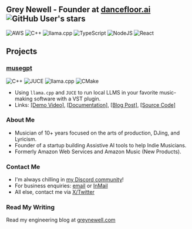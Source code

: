 
## Grey Newell - Founder at [dancefloor.ai](https://dancefloor.ai) ![GitHub User's stars](https://img.shields.io/github/stars/greynewell)
![AWS](https://img.shields.io/badge/AWS-%23FF9900.svg?style=for-the-badge&logo=aws&logoColor=white)
![C++](https://img.shields.io/badge/c++-%2300599C.svg?style=for-the-badge&logo=c%2B%2B&logoColor=white)
![llama.cpp](https://img.shields.io/badge/-llama.cpp-violet?style=for-the-badge&logoColor=white)
![TypeScript](https://img.shields.io/badge/typescript-%23007ACC.svg?style=for-the-badge&logo=typescript&logoColor=white)
![NodeJS](https://img.shields.io/badge/node.js-6DA55F?style=for-the-badge&logo=node.js&logoColor=white)
![React](https://img.shields.io/badge/react-%2320232a.svg?style=for-the-badge&logo=react&logoColor=%2361DAFB)

## Projects

### [musegpt](https://github.com/greynewell/musegpt)
![C++](https://img.shields.io/badge/c++-%2300599C.svg?style=for-the-badge&logo=c%2B%2B&logoColor=white)
![JUCE](https://img.shields.io/badge/-JUCE-8DC63F?style=for-the-badge&logo=juce&logoColor=white)
![llama.cpp](https://img.shields.io/badge/-llama.cpp-violet?style=for-the-badge&logoColor=white)
![CMake](https://img.shields.io/badge/CMake-%23008FBA.svg?style=for-the-badge&logo=cmake&logoColor=white)
- Using `llama.cpp` and `JUCE` to run local LLMS in your favorite music-making software with a VST plugin.
- Links: [[Demo Video]](https://x.com/greynewell/status/1834805775686156534), [[Documentation]](https://musegpt.org), [[Blog Post]](https://greynewell.com/musegpt), [[Source Code]](https://github.com/greynewell/musegpt)


### About Me
- Musician of 10+ years focused on the arts of production, DJing, and Lyricism.
- Founder of a startup building Assistive AI tools to help Indie Musicians.
- Formerly Amazon Web Services and Amazon Music (New Products).

### Contact Me
- I'm always chilling in [my Discord community](https://greyarea.ai)!
- For business enquiries: [email](mailto:greyshipscode@gmail.com) or [InMail](https://www.linkedin.com/in/greynewell/)
- All else, contact me via [X/Twitter](https://x.com/GreyNewell)

 ### Read My Writing
 Read my engineering blog at [greynewell.com](https://greynewell.com)
